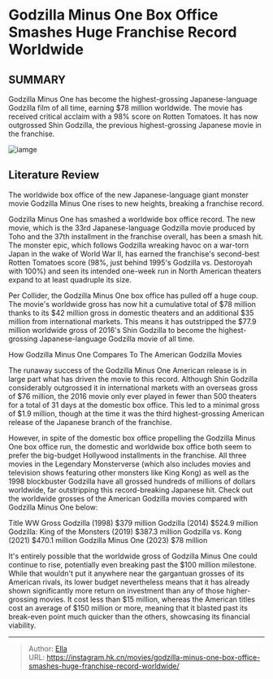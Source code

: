 # Godzilla Minus One Box Office Smashes Huge Franchise Record Worldwide


## SUMMARY 



  Godzilla Minus One has become the highest-grossing Japanese-language Godzilla film of all time, earning $78 million worldwide.   The movie has received critical acclaim with a 98% score on Rotten Tomatoes.   It has now outgrossed Shin Godzilla, the previous highest-grossing Japanese movie in the franchise.  

![iamge](https://static1.srcdn.com/wordpress/wp-content/uploads/2023/12/ryunosuke-kamiki-as-ko-ichi-shikishima-comforting-minami-hamabe-as-noriko-o-ishi-in-godzilla-minus-one.jpg)

## Literature Review
The worldwide box office of the new Japanese-language giant monster movie Godzilla Minus One rises to new heights, breaking a franchise record.




Godzilla Minus One has smashed a worldwide box office record. The new movie, which is the 33rd Japanese-language Godzilla movie produced by Toho and the 37th installment in the franchise overall, has been a smash hit. The monster epic, which follows Godzilla wreaking havoc on a war-torn Japan in the wake of World War II, has earned the franchise&#39;s second-best Rotten Tomatoes score (98%, just behind 1995&#39;s Godzilla vs. Destoroyah with 100%) and seen its intended one-week run in North American theaters expand to at least quadruple its size.




Per Collider, the Godzilla Minus One box office has pulled off a huge coup. The movie&#39;s worldwide gross has now hit a cumulative total of $78 million thanks to its $42 million gross in domestic theaters and an additional $35 million from international markets. This means it has outstripped the $77.9 million worldwide gross of 2016&#39;s Shin Godzilla to become the highest-grossing Japanese-language Godzilla movie of all time.


 How Godzilla Minus One Compares To The American Godzilla Movies 
          

The runaway success of the Godzilla Minus One American release is in large part what has driven the movie to this record. Although Shin Godzilla considerably outgrossed it in international markets with an overseas gross of $76 million, the 2016 movie only ever played in fewer than 500 theaters for a total of 31 days at the domestic box office. This led to a minimal gross of $1.9 million, though at the time it was the third highest-grossing American release of the Japanese branch of the franchise.




However, in spite of the domestic box office propelling the Godzilla Minus One box office run, the domestic and worldwide box office both seem to prefer the big-budget Hollywood installments in the franchise. All three movies in the Legendary Monsterverse (which also includes movies and television shows featuring other monsters like King Kong) as well as the 1998 blockbuster Godzilla have all grossed hundreds of millions of dollars worldwide, far outstripping this record-breaking Japanese hit. Check out the worldwide grosses of the American Godzilla movies compared with Godzilla Minus One below:

 Title  WW Gross   Godzilla (1998)  $379 million   Godzilla (2014)  $524.9 million   Godzilla: King of the Monsters (2019)  $387.3 million   Godzilla vs. Kong (2021)  $470.1 million   Godzilla Minus One (2023)  $78 million   






It&#39;s entirely possible that the worldwide gross of Godzilla Minus One could continue to rise, potentially even breaking past the $100 million milestone. While that wouldn&#39;t put it anywhere near the gargantuan grosses of its American rivals, its lower budget nevertheless means that it has already shown significantly more return on investment than any of those higher-grossing movies. It cost less than $15 million, whereas the American titles cost an average of $150 million or more, meaning that it blasted past its break-even point much quicker than the others, showcasing its financial viability.



---

> Author: [Ella](https://instagram.hk.cn/)  
> URL: https://instagram.hk.cn/movies/godzilla-minus-one-box-office-smashes-huge-franchise-record-worldwide/  

